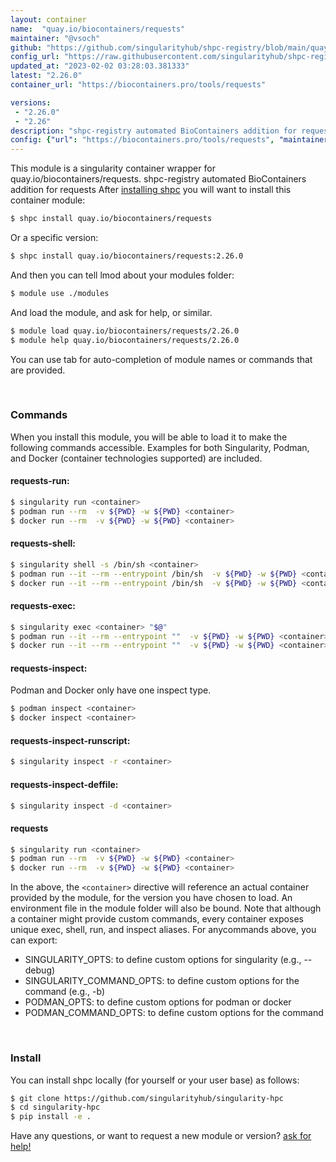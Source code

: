 ```yaml
---
layout: container
name:  "quay.io/biocontainers/requests"
maintainer: "@vsoch"
github: "https://github.com/singularityhub/shpc-registry/blob/main/quay.io/biocontainers/requests/container.yaml"
config_url: "https://raw.githubusercontent.com/singularityhub/shpc-registry/main/quay.io/biocontainers/requests/container.yaml"
updated_at: "2023-02-02 03:28:03.381333"
latest: "2.26.0"
container_url: "https://biocontainers.pro/tools/requests"

versions:
 - "2.26.0"
 - "2.26"
description: "shpc-registry automated BioContainers addition for requests"
config: {"url": "https://biocontainers.pro/tools/requests", "maintainer": "@vsoch", "description": "shpc-registry automated BioContainers addition for requests", "latest": {"2.26.0": "sha256:5fa79b2bf1205e22e487d59fef2a0d9f5ae21fe2723e223cca62ab3a65bf5aad"}, "tags": {"2.26.0": "sha256:5fa79b2bf1205e22e487d59fef2a0d9f5ae21fe2723e223cca62ab3a65bf5aad", "2.26": "sha256:9c7141283b3a57548def106c81f85f7752710b83515391d0f7905eb0199fa042"}, "docker": "quay.io/biocontainers/requests"}
---
```


This module is a singularity container wrapper for quay.io/biocontainers/requests.
shpc-registry automated BioContainers addition for requests
After [installing shpc](#install) you will want to install this container module:


```bash
$ shpc install quay.io/biocontainers/requests
```

Or a specific version:

```bash
$ shpc install quay.io/biocontainers/requests:2.26.0
```

And then you can tell lmod about your modules folder:

```bash
$ module use ./modules
```

And load the module, and ask for help, or similar.

```bash
$ module load quay.io/biocontainers/requests/2.26.0
$ module help quay.io/biocontainers/requests/2.26.0
```

You can use tab for auto-completion of module names or commands that are provided.

<br>

### Commands

When you install this module, you will be able to load it to make the following commands accessible.
Examples for both Singularity, Podman, and Docker (container technologies supported) are included.

#### requests-run:

```bash
$ singularity run <container>
$ podman run --rm  -v ${PWD} -w ${PWD} <container>
$ docker run --rm  -v ${PWD} -w ${PWD} <container>
```

#### requests-shell:

```bash
$ singularity shell -s /bin/sh <container>
$ podman run --it --rm --entrypoint /bin/sh  -v ${PWD} -w ${PWD} <container>
$ docker run --it --rm --entrypoint /bin/sh  -v ${PWD} -w ${PWD} <container>
```

#### requests-exec:

```bash
$ singularity exec <container> "$@"
$ podman run --it --rm --entrypoint ""  -v ${PWD} -w ${PWD} <container> "$@"
$ docker run --it --rm --entrypoint ""  -v ${PWD} -w ${PWD} <container> "$@"
```

#### requests-inspect:

Podman and Docker only have one inspect type.

```bash
$ podman inspect <container>
$ docker inspect <container>
```

#### requests-inspect-runscript:

```bash
$ singularity inspect -r <container>
```

#### requests-inspect-deffile:

```bash
$ singularity inspect -d <container>
```



#### requests

```bash
$ singularity run <container>
$ podman run --rm  -v ${PWD} -w ${PWD} <container>
$ docker run --rm  -v ${PWD} -w ${PWD} <container>
```


In the above, the `<container>` directive will reference an actual container provided
by the module, for the version you have chosen to load. An environment file in the
module folder will also be bound. Note that although a container
might provide custom commands, every container exposes unique exec, shell, run, and
inspect aliases. For anycommands above, you can export:

 - SINGULARITY_OPTS: to define custom options for singularity (e.g., --debug)
 - SINGULARITY_COMMAND_OPTS: to define custom options for the command (e.g., -b)
 - PODMAN_OPTS: to define custom options for podman or docker
 - PODMAN_COMMAND_OPTS: to define custom options for the command

<br>

### Install

You can install shpc locally (for yourself or your user base) as follows:

```bash
$ git clone https://github.com/singularityhub/singularity-hpc
$ cd singularity-hpc
$ pip install -e .
```

Have any questions, or want to request a new module or version? [ask for help!](https://github.com/singularityhub/singularity-hpc/issues)